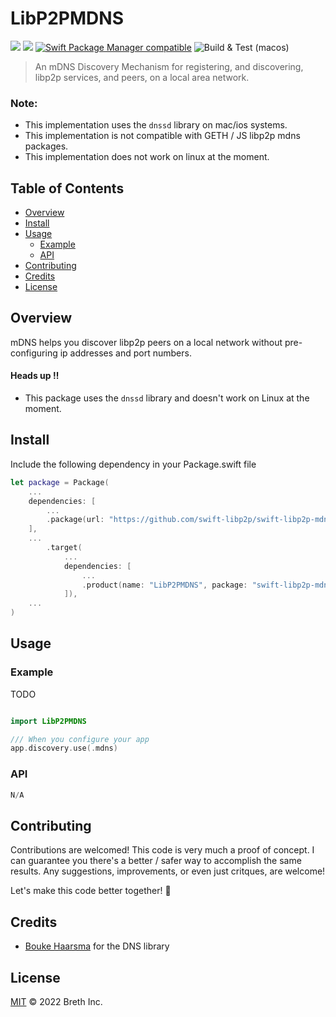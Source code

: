 # LibP2PMDNS

[![](https://img.shields.io/badge/made%20by-Breth-blue.svg?style=flat-square)](https://breth.app)
[![](https://img.shields.io/badge/project-multiformats-blue.svg?style=flat-square)](https://github.com/multiformats/multiformats)
[![Swift Package Manager compatible](https://img.shields.io/badge/SPM-compatible-blue.svg?style=flat-square)](https://github.com/apple/swift-package-manager)
![Build & Test (macos)](https://github.com/swift-libp2p/swift-libp2p-mdns/actions/workflows/build+test.yml/badge.svg)

> An mDNS Discovery Mechanism for registering, and discovering, libp2p services, and peers, on a local area network. 

### Note: 
- This implementation uses the `dnssd` library on mac/ios systems.  
- This implementation is not compatible with GETH / JS libp2p mdns packages.
- This implementation does not work on linux at the moment.

## Table of Contents

- [Overview](#overview)
- [Install](#install)
- [Usage](#usage)
  - [Example](#example)
  - [API](#api)
- [Contributing](#contributing)
- [Credits](#credits)
- [License](#license)

## Overview
mDNS helps you discover libp2p peers on a local network without pre-configuring ip addresses and port numbers. 

#### Heads up ‼️
- This package uses the `dnssd` library and doesn't work on Linux at the moment.

## Install

Include the following dependency in your Package.swift file
```Swift
let package = Package(
    ...
    dependencies: [
        ...
        .package(url: "https://github.com/swift-libp2p/swift-libp2p-mdns.git", .upToNextMajor(from: "0.0.1"))
    ],
    ...
        .target(
            ...
            dependencies: [
                ...
                .product(name: "LibP2PMDNS", package: "swift-libp2p-mdns"),
            ]),
    ...
)
```

## Usage

### Example 
TODO

```Swift

import LibP2PMDNS

/// When you configure your app
app.discovery.use(.mdns)

```

### API
```Swift
N/A
```

## Contributing

Contributions are welcomed! This code is very much a proof of concept. I can guarantee you there's a better / safer way to accomplish the same results. Any suggestions, improvements, or even just critques, are welcome! 

Let's make this code better together! 🤝

## Credits

- [Bouke Haarsma](https://twitter.com/BoukeHaarsma) for the DNS library

## License

[MIT](LICENSE) © 2022 Breth Inc.
